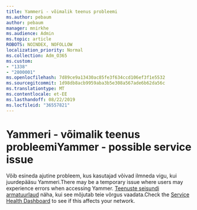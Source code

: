 ```yaml
---
title: Yammeri - võimalik teenus probleemi
ms.author: pebaum
author: pebaum
manager: mnirkhe
ms.audience: Admin
ms.topic: article
ROBOTS: NOINDEX, NOFOLLOW
localization_priority: Normal
ms.collection: Adm_O365
ms.custom:
- "1338"
- "2800001"
ms.openlocfilehash: 7d89ce9a13430ac85fe3f634ccd106ef3f1e5532
ms.sourcegitcommit: 1d98db8acb9959aba3b5e308a567ade6b62da56c
ms.translationtype: MT
ms.contentlocale: et-EE
ms.lasthandoff: 08/22/2019
ms.locfileid: "36557821"
---
```

# <a name="yammer---possible-service-issue"></a><span data-ttu-id="04700-102">Yammeri - võimalik teenus probleemi</span><span class="sxs-lookup"><span data-stu-id="04700-102">Yammer - possible service issue</span></span>

<span data-ttu-id="04700-103">Võib esineda ajutine probleem, kus kasutajad võivad ilmneda vigu, kui juurdepääsu Yammeri.</span><span class="sxs-lookup"><span data-stu-id="04700-103">There may be a temporary issue where users may experience errors when accessing Yammer.</span></span> <span data-ttu-id="04700-104">[Teenuste seisundi armatuurlaud](https://admin.microsoft.com/AdminPortal/Home#/servicehealth) näha, kui see mõjutab teie võrgus vaadata.</span><span class="sxs-lookup"><span data-stu-id="04700-104">Check the [Service Health Dashboard](https://admin.microsoft.com/AdminPortal/Home#/servicehealth) to see if this affects your network.</span></span>
